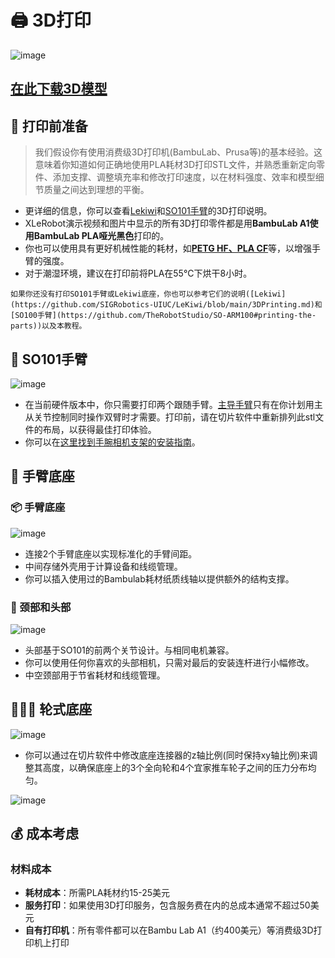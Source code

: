 # 🖨️ 3D打印

![image](https://github.com/user-attachments/assets/70d772a9-7e11-4b66-88ac-4f4d0789595c)

## [在此下载3D模型](https://github.com/Vector-Wangel/XLeRobot/tree/main/hardware)

## 🤔 打印前准备 

> 我们假设你有使用消费级3D打印机(BambuLab、Prusa等)的基本经验。这意味着你知道如何正确地使用PLA耗材3D打印STL文件，并熟悉重新定向零件、添加支撑、调整填充率和修改打印速度，以在材料强度、效率和模型细节质量之间达到理想的平衡。
> 
- 更详细的信息，你可以查看[Lekiwi](https://github.com/SIGRobotics-UIUC/LeKiwi/blob/main/3DPrinting.md)和[SO101手臂](https://github.com/TheRobotStudio/SO-ARM100#printing-the-parts)的3D打印说明。
- XLeRobot演示视频和图片中显示的所有3D打印零件都是用**BambuLab A1使用BambuLab PLA哑光黑色**打印的。
- 你也可以使用具有更好机械性能的耗材，如[**PETG HF、PLA CF**](https://us.store.bambulab.com/products/pla-cf)等，以增强手臂的强度。
- 对于潮湿环境，建议在打印前将PLA在55°C下烘干8小时。

```{note}
如果你还没有打印SO101手臂或Lekiwi底座，你也可以参考它们的说明([Lekiwi](https://github.com/SIGRobotics-UIUC/LeKiwi/blob/main/3DPrinting.md)和[SO100手臂](https://github.com/TheRobotStudio/SO-ARM100#printing-the-parts))以及本教程。
```

## 🖖 SO101手臂

![image](https://github.com/user-attachments/assets/23e253d0-2049-4b72-ac40-394c70b16849)

- 在当前硬件版本中，你只需要打印两个跟随手臂。[主导手臂](https://github.com/TheRobotStudio/SO-ARM100/tree/main?tab=readme-ov-file#printing-the-parts)只有在你计划用主从关节控制同时操作双臂时才需要。打印前，请在切片软件中重新排列此stl文件的布局，以获得最佳打印体验。
- 你可以在[这里找到手腕相机支架的安装指南](https://github.com/TheRobotStudio/SO-ARM100/tree/main/Optional/SO101_Wrist_Cam_Hex-Nut_Mount_32x32_UVC_Module)。

## 🦾 手臂底座

### 📦 手臂底座

![image](https://github.com/user-attachments/assets/33e77b51-c070-4fbf-8487-30af3721f239)

- 连接2个手臂底座以实现标准化的手臂间距。
- 中间存储外壳用于计算设备和线缆管理。
- 你可以插入使用过的Bambulab耗材纸质线轴以提供额外的结构支撑。

### 🐼 颈部和头部

![image](https://github.com/user-attachments/assets/8c73ae22-e5eb-4488-b20c-54b0ce25c9c1)

- 头部基于SO101的前两个关节设计。与相同电机兼容。
- 你可以使用任何你喜欢的头部相机，只需对最后的安装连杆进行小幅修改。
- 中空颈部用于节省耗材和线缆管理。

## 🧑‍🦼‍➡️ 轮式底座

![image](https://github.com/user-attachments/assets/c51bcbb2-8a97-4066-8876-31f11537fff4)

- 你可以通过在切片软件中修改底座连接器的z轴比例(同时保持xy轴比例)来调整其高度，以确保底座上的3个全向轮和4个宜家推车轮子之间的压力分布均匀。

![image](https://github.com/user-attachments/assets/eff69573-badc-46b2-b66f-c28174090598)

## 💰 成本考虑

### 材料成本
- **耗材成本**：所需PLA耗材约15-25美元
- **服务打印**：如果使用3D打印服务，包含服务费在内的总成本通常不超过50美元
- **自有打印机**：所有零件都可以在Bambu Lab A1（约400美元）等消费级3D打印机上打印











